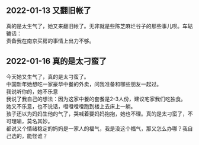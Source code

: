 ## 2022-01-13 又翻旧帐了
真的是太生气了，她又来翻旧帐了。无非就是些陈芝麻烂谷子的那些事儿呗。车轱辘话：\
责备我在南京买房的事情上出力不够。


## 2022-01-16 真的是太刁蛮了
今天她又生气了，真的是太刁蛮了。\
中国新年她想吃一家豪华中餐的外卖，问我准备和哪些朋友一起过。\
我说听你的，她不乐意\
我说了我自己的想法：因为这家中餐的套餐是2-3人份，建议宅家我们吃独食。\
她又不乐意，也不说话，噔噔噔噔跑到楼上去床上一躺。\
孩子还以为妈妈生他的气了，哭喊着要妈妈抱抱，她也不理。真的是太刁蛮了，不可理喻，莫名其妙。\
都说又个情绪稳定的妈妈是一家人的福气，我是没这个福气，那又怎么办哪？我自己选的，能怪谁？
